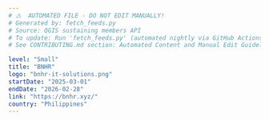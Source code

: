 ```yaml
---
# ⚠️  AUTOMATED FILE - DO NOT EDIT MANUALLY!
# Generated by: fetch_feeds.py
# Source: QGIS sustaining members API
# To update: Run 'fetch_feeds.py' (automated nightly via GitHub Actions)
# See CONTRIBUTING.md section: Automated Content and Manual Edit Guidelines

level: "Small"
title: "BNHR"
logo: "bnhr-it-solutions.png"
startDate: "2025-03-01"
endDate: "2026-02-28"
link: "https://bnhr.xyz/"
country: "Philippines"
---
```

